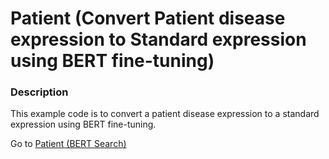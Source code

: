 # Patient (Convert Patient disease expression to Standard expression using BERT fine-tuning)

### Description

This example code is to convert a patient disease expression to a standard expression using BERT fine-tuning.

Go to [Patient (BERT Search)](/nlp/bert/search/README.md)
